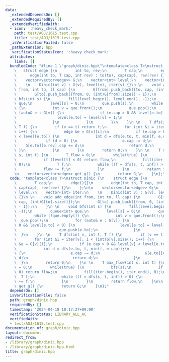 ```yaml
---
data:
  _extendedDependsOn: []
  _extendedRequiredBy: []
  _extendedVerifiedWith:
  - icon: ':heavy_check_mark:'
    path: test/AOJ/1615.test.cpp
    title: test/AOJ/1615.test.cpp
  _isVerificationFailed: false
  _pathExtension: hpp
  _verificationStatusIcon: ':heavy_check_mark:'
  attributes:
    links: []
  bundledCode: "#line 1 \"graph/dinic.hpp\"\ntemplate<class T>\nstruct Dinic {\n \
    \   struct edge {\n        int to, rev;\n        T cap;\n        edge(){}\n  \
    \      edge(int to, T cap, int rev) : to(to), cap(cap), rev(rev) {}\n    };\n\n\
    \    vector<vector<edge>> G;\n    vector<int> level;\n    vector<int> iter;\n\
    \    \n    Dinic(int v) : G(v), level(v), iter(v) {}\n \n    void add_edge(int\
    \ from, int to, ll cap) {\n        G[from].push_back({to, cap, (int)G[to].size()});\n\
    \        G[to].push_back({from, 0, (int)G[from].size() - 1});\n    }\n \n    void\
    \ bfs(int s) {\n        fill(level.begin(), level.end(), -1);\n        queue<int>\
    \ que;\n        level[s] = 0;\n        que.push(s);\n        while (!que.empty())\
    \ {\n            int v = que.front();\n            que.pop();\n            for\
    \ (auto& e : G[v]) {\n                if (e.cap > 0 && level[e.to] < 0) {\n  \
    \                  level[e.to] = level[v] + 1;\n                    que.push(e.to);\n\
    \                }\n            }\n        }\n    }\n \n    T dfs(int v, int t,\
    \ T f) {\n        if (v == t) return f;\n        for (int &i = iter[v]; i < (int)G[v].size();\
    \ i++) {\n            edge &e = G[v][i];\n            if (e.cap > 0 && level[v]\
    \ < level[e.to]) {\n                int d = dfs(e.to, t, min(f, e.cap));\n   \
    \             if (d > 0) {\n                    e.cap -= d;\n                \
    \    G[e.to][e.rev].cap += d;\n                    return d;\n               \
    \ }\n            }\n        }\n        return 0;\n    }\n \n    T max_flow(int\
    \ s, int t) {\n        T flow = 0;\n        while(true) {\n            bfs(s);\n\
    \            if (level[t] < 0) return flow;\n            fill(iter.begin(), iter.end(),\
    \ 0);\n            T f;\n            while ((f = dfs(s, t, inf)) > 0) {\n    \
    \            flow += f;\n            }\n        }\n        return flow;\n    }\n\
    \n    vector<vector<edge>> get_g() {\n        return G;\n    }\n};\n"
  code: "template<class T>\nstruct Dinic {\n    struct edge {\n        int to, rev;\n\
    \        T cap;\n        edge(){}\n        edge(int to, T cap, int rev) : to(to),\
    \ cap(cap), rev(rev) {}\n    };\n\n    vector<vector<edge>> G;\n    vector<int>\
    \ level;\n    vector<int> iter;\n    \n    Dinic(int v) : G(v), level(v), iter(v)\
    \ {}\n \n    void add_edge(int from, int to, ll cap) {\n        G[from].push_back({to,\
    \ cap, (int)G[to].size()});\n        G[to].push_back({from, 0, (int)G[from].size()\
    \ - 1});\n    }\n \n    void bfs(int s) {\n        fill(level.begin(), level.end(),\
    \ -1);\n        queue<int> que;\n        level[s] = 0;\n        que.push(s);\n\
    \        while (!que.empty()) {\n            int v = que.front();\n          \
    \  que.pop();\n            for (auto& e : G[v]) {\n                if (e.cap >\
    \ 0 && level[e.to] < 0) {\n                    level[e.to] = level[v] + 1;\n \
    \                   que.push(e.to);\n                }\n            }\n      \
    \  }\n    }\n \n    T dfs(int v, int t, T f) {\n        if (v == t) return f;\n\
    \        for (int &i = iter[v]; i < (int)G[v].size(); i++) {\n            edge\
    \ &e = G[v][i];\n            if (e.cap > 0 && level[v] < level[e.to]) {\n    \
    \            int d = dfs(e.to, t, min(f, e.cap));\n                if (d > 0)\
    \ {\n                    e.cap -= d;\n                    G[e.to][e.rev].cap +=\
    \ d;\n                    return d;\n                }\n            }\n      \
    \  }\n        return 0;\n    }\n \n    T max_flow(int s, int t) {\n        T flow\
    \ = 0;\n        while(true) {\n            bfs(s);\n            if (level[t] <\
    \ 0) return flow;\n            fill(iter.begin(), iter.end(), 0);\n          \
    \  T f;\n            while ((f = dfs(s, t, inf)) > 0) {\n                flow\
    \ += f;\n            }\n        }\n        return flow;\n    }\n\n    vector<vector<edge>>\
    \ get_g() {\n        return G;\n    }\n};"
  dependsOn: []
  isVerificationFile: false
  path: graph/dinic.hpp
  requiredBy: []
  timestamp: '2024-04-18 10:17:27+09:00'
  verificationStatus: LIBRARY_ALL_AC
  verifiedWith:
  - test/AOJ/1615.test.cpp
documentation_of: graph/dinic.hpp
layout: document
redirect_from:
- /library/graph/dinic.hpp
- /library/graph/dinic.hpp.html
title: graph/dinic.hpp
---
```

